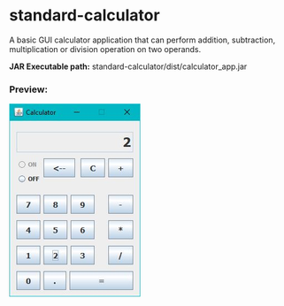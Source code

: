# standard-calculator
A basic GUI calculator application that can perform addition, subtraction, multiplication or division operation on two operands.  

**JAR Executable path:**  standard-calculator/dist/calculator_app.jar
### **Preview:**
![Calculator](https://github.com/agnibhu-1902/standard-calculator/blob/main/calculator.JPG?raw=true)
